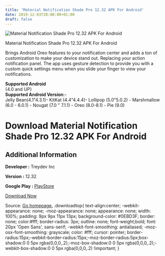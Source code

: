 ```yaml
---
title: 'Material Notification Shade Pro 12.32 APK For Android'
date: 2019-12-03T20:00:00+01:00
draft: false
---
```


![Material Notification Shade Pro 12.32 APK For Android](https://i0.wp.com/apkhome.net/wp-content/uploads/2019/12/Material-Notification-Shade-Pro-12.32.png "Material Notification Shade Pro 12.32 APK For Android")

  

Material Notification Shade Pro 12.32 APK For Android

Brings Android Oreo features to your notification center and adds a ton of customization to make your device stand out. Replacing your action notification panel. The app uses gesture detection to provide you with a custom quick settings menu when you slide your finger to view your notifications.

**Supported Android**  
{4.0 and UP}  
**Supported Android Version**:-  
Jelly Bean(4.1"4.3.1)- KitKat (4.4"4.4.4)- Lollipop (5.0"5.0.2) - Marshmallow (6.0 - 6.0.1) - Nougat (7.0 " 7.1.1) - Oreo (8.0-8.1) - Pie (9.0)

Download Material Notification Shade Pro 12.32 APK For Android
==============================================================

Additional Information
----------------------

**Developer :** Treydev Inc

**Version :** 12.32

**Google Play :** [PlayStore](https://play.google.com/store/apps/details?id=com.treydev.mns)

  

[Download Now](https://store4app.co/post/material-notification-shade-pro-12-32-apk-for-android_1575394205)

  
Source: [Go homepage.](https://store4app.co/post/material-notification-shade-pro-12-32-apk-for-android_1575394205) .downloadtop{ text-align:center; -webkit-appearance: none; -moz-appearance: none; appearance: none; width: 100%; padding: 9px 9px 11px 13px; background-color: #0EBD3F; border: none; color:#fff; border-radius: 3px; outline: none; font-weight;bold; font: 20px 'Open Sans', sans-serif; -webkit-font-smoothing: antialiased; -moz-osx-font-smoothing: grayscale; color: #fff; cursor: pointer; border-radius:15px;-webkit-border-radius:15px;-moz-border-radius:5px;box-shadow:0 0 5px rgba(0,0,0,.2);-moz-box-shadow:0 0 5px rgba(0,0,0,.2);-webkit-box-shadow:0 0 5px rgba(0,0,0,.2) !important; }